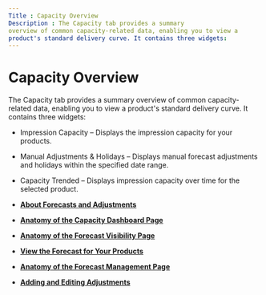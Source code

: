 ```yaml
---
Title : Capacity Overview
Description : The Capacity tab provides a summary
overview of common capacity-related data, enabling you to view a
product's standard delivery curve. It contains three widgets:
---
```



# Capacity Overview



The Capacity tab provides a summary
overview of common capacity-related data, enabling you to view a
product's standard delivery curve. It contains three widgets:

- Impression Capacity – Displays the impression capacity for your
  products.
- Manual Adjustments & Holidays – Displays manual forecast adjustments
  and holidays within the specified date range.
- Capacity Trended – Displays impression capacity over time for the
  selected product.



- **[About Forecasts and
  Adjustments](../topics/about-forecasts-and-adjustments.html)**  
- **[Anatomy of the Capacity Dashboard
  Page](../topics/anatomy-of-the-capacity-dashboard-page.html)**  
- **[Anatomy of the Forecast Visibility
  Page](../topics/anatomy-of-the-forecast-visibility-page.html)**  
- **[View the Forecast for Your
  Products](../topics/view-the-forecast-for-your-products.html)**  
- **[Anatomy of the Forecast Management
  Page](../topics/anatomy-of-the-forecast-management-page.html)**  
- **[Adding and Editing
  Adjustments](../topics/adding-and-editing-adjustments.html)**  



